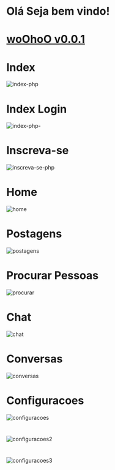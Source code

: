 # Olá Seja bem vindo!
# [woOhoO v0.0.1](https://carlos-rhedney.000webhostapp.com)
# Index
![index-php](https://user-images.githubusercontent.com/49602892/64081481-1216d800-ccd8-11e9-959e-d2efec11089b.png)

# Index Login
![index-php-](https://user-images.githubusercontent.com/49602892/64081808-66bc5200-ccdc-11e9-840b-97b21e05c8ff.png)

# Inscreva-se
![inscreva-se-php](https://user-images.githubusercontent.com/49602892/64081713-1db7ce00-ccdb-11e9-8ad4-0024fd769546.png)

# Home
![home](https://user-images.githubusercontent.com/49602892/78842246-e37f7f00-79d5-11ea-8a5d-ba91eb72fd00.png)

# Postagens
![postagens](https://user-images.githubusercontent.com/49602892/78842377-2fcabf00-79d6-11ea-9b13-d36e363cc924.png)

# Procurar Pessoas
![procurar](https://user-images.githubusercontent.com/49602892/78842760-51787600-79d7-11ea-830e-9b75aab7fd55.png)

# Chat
![chat](https://user-images.githubusercontent.com/49602892/78842943-c77cdd00-79d7-11ea-85c6-63ffb19fd8dc.png)

# Conversas
![conversas](https://user-images.githubusercontent.com/49602892/78843299-cf894c80-79d8-11ea-9ab8-71619e00132a.png)

# Configuracoes
![configuracoes](https://user-images.githubusercontent.com/49602892/78842964-dc597080-79d7-11ea-910d-5ca035741b78.png)
#
![configuracoes2](https://user-images.githubusercontent.com/49602892/78843395-124b2480-79d9-11ea-9819-35478dfa3b18.png)
#
![configuracoes3](https://user-images.githubusercontent.com/49602892/78843598-a5845a00-79d9-11ea-8bd3-bdf7b7d32cda.png)
